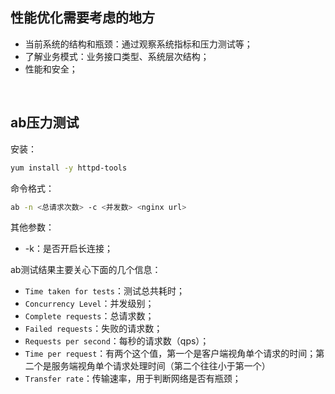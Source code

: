 ## 性能优化需要考虑的地方

- 当前系统的结构和瓶颈：通过观察系统指标和压力测试等；
- 了解业务模式：业务接口类型、系统层次结构；
- 性能和安全；



<br>



## ab压力测试

安装：

```bash
yum install -y httpd-tools
```



命令格式：

```bash
ab -n <总请求次数> -c <并发数> <nginx url>
```



其他参数：

- -k：是否开启长连接；



ab测试结果主要关心下面的几个信息：

- `Time taken for tests`：测试总共耗时；
- `Concurrency Level`：并发级别；
- `Complete requests`：总请求数；
- `Failed requests`：失败的请求数；
- `Requests per second`：每秒的请求数（qps）；
- `Time per request`：有两个这个值，第一个是客户端视角单个请求的时间；第二个是服务端视角单个请求处理时间（第二个往往小于第一个）
- `Transfer rate`：传输速率，用于判断网络是否有瓶颈；



